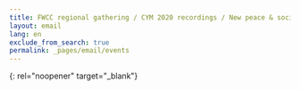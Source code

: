 ```yaml
---
title: FWCC regional gathering / CYM 2020 recordings / New peace & social action mailing list
layout: email
lang: en
exclude_from_search: true
permalink: _pages/email/events
---
```

{: rel="noopener" target="_blank"}
